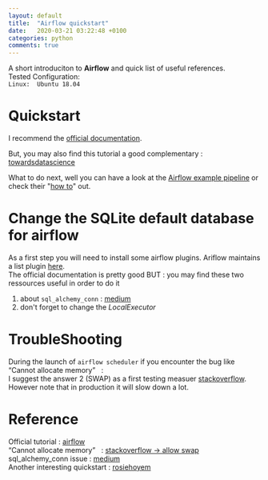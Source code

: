 ```yaml
---
layout: default
title:  "Airflow quickstart"
date:   2020-03-21 03:22:48 +0100
categories: python
comments: true
---
```


A short introduciton to **Airflow** and quick list of useful references.  
Tested Configuration:  
`Linux:  Ubuntu 18.04`  


# Quickstart
I recommend the [official documentation](https://airflow.apache.org/docs/stable/start.html).  

But, you may also find this tutorial a good complementary : [towardsdatascience](https://towardsdatascience.com/getting-started-with-apache-airflow-df1aa77d7b1b)  

What to do next, well you can have a look at the [Airflow example pipeline](https://airflow.apache.org/docs/stable/tutorial.html) or check their "[how to](https://airflow.apache.org/docs/stable/howto/index.html)" out.

# Change the SQLite default database for airflow

As a first step you will need to install some airflow plugins. Ariflow maintains a list plugin [here](https://airflow.apache.org/docs/stable/installation.html).  
The official documentation is pretty good BUT : you may find these two ressources useful in order to do it  
1. about `sql_alchemy_conn` : [medium](https://medium.com/@xnuinside/quick-guide-how-to-run-apache-airflow-cluster-in-docker-compose-615eb8abd67a)
2. don't forget to change the _LocalExecutor_

# TroubleShooting

During the launch of `airflow scheduler`  if you encounter the bug like “Cannot allocate memory”   :  
I suggest the answer 2 (SWAP) as a first testing measuer [stackoverflow](https://stackoverflow.com/questions/1367373/python-subprocess-popen-oserror-errno-12-cannot-allocate-memory). However note that in production it will slow down a lot.



# Reference

Official tutorial : [airflow](https://airflow.apache.org/docs/stable/start.html)  
“Cannot allocate memory”   : [stackoverflow -> allow swap](https://stackoverflow.com/questions/1367373/python-subprocess-popen-oserror-errno-12-cannot-allocate-memory)  
sql_alchemy_conn issue : [medium](https://medium.com/@xnuinside/quick-guide-how-to-run-apache-airflow-cluster-in-docker-compose-615eb8abd67a)  
Another interesting quickstart : [rosiehoyem](https://gist.github.com/rosiehoyem/9e111067fe4373eb701daf9e7abcc423)
